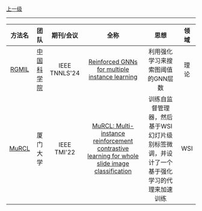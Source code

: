 [上一级](README.md)

---


|方法名|团队|     期刊/会议     |全称|思想|领域|
:-------------------------------------------------:|:-----------------------------------------------------------------------------------------------------------------:|:-------------:|:---:|:--------------------------------------------------:|:---:
|[RGMIL](https://github.com/RingBDStack/RGMIL)|[中国科学院](https://scholar.google.com/citations?hl=zh-CN&user=wR5Z5bwAAAAJ)| IEEE TNNLS'24 |[Reinforced GNNs for multiple instance learning](https://inkiyinji.blog.csdn.net/article/details/138605664)|利用强化学习来搜索图阈值的GNN层数|理论
|[MuRCL](https://github.com/wwu98934/MuRCL)|厦门大学|  IEEE TMI'22  |[MuRCL: Multi-instance reinforcement contrastive learning for whole slide image classification](https://blog.csdn.net/weixin_44575152/article/details/128288963)|训练自监督管理器，然后基于WSI幻灯片级别标签微调，并设计了一个基于强化学习的代理来加速训练|WSI